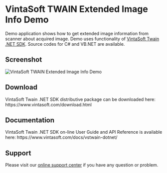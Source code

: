 <h1>VintaSoft TWAIN Extended Image Info Demo</h1>

Demo application shows how to get extended image information from scanner about acquired image. Demo uses functionality of <a href="https://www.vintasoft.com/vstwain-dotnet-index.html">VintaSoft Twain .NET SDK</a>. Source codes for C# and VB.NET are available.

<h2>Screenshot</h2>
<img src=http://www.vintasoft.com/images/screenshots/twain/vintasoft-twain-extended-image-info-demo.png alt="VintaSoft TWAIN Extended Image Info Demo">


<h2>Download</h2>
VintaSoft Twain .NET SDK distributive package can be downloaded here: https://www.vintasoft.com/download.html


<h2>Documentation</h2>
VintaSoft Twain .NET SDK on-line User Guide and API Reference is available here: https://www.vintasoft.com/docs/vstwain-dotnet/


<h2>Support</h2>
Please visit our <a href="https://www.vintasoft.com/support/">online support center</a> if you have any question or problem.
